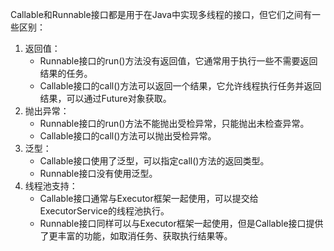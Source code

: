 Callable和Runnable接口都是用于在Java中实现多线程的接口，但它们之间有一些区别：

1. 返回值：
    - Runnable接口的run()方法没有返回值，它通常用于执行一些不需要返回结果的任务。
    - Callable接口的call()方法可以返回一个结果，它允许线程执行任务并返回结果，可以通过Future对象获取。
2. 抛出异常：
    - Runnable接口的run()方法不能抛出受检异常，只能抛出未检查异常。
    - Callable接口的call()方法可以抛出受检异常。
3. 泛型：
    - Callable接口使用了泛型，可以指定call()方法的返回类型。
    - Runnable接口没有使用泛型。
4. 线程池支持：
    - Callable接口通常与Executor框架一起使用，可以提交给ExecutorService的线程池执行。
    - Runnable接口同样可以与Executor框架一起使用，但是Callable接口提供了更丰富的功能，如取消任务、获取执行结果等。
